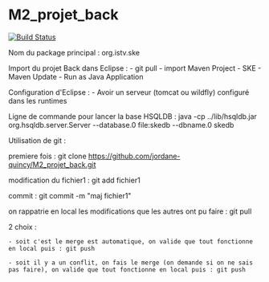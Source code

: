 # M2_projet_back

[![Build Status](https://travis-ci.org/jordane-quincy/M2_projet_back.svg?branch=master)](https://travis-ci.org/jordane-quincy/M2_projet_back) 

Nom du package principal : 
org.istv.ske

Import du projet Back dans Eclipse :
	- git pull
	- import Maven Project
	- SKE
	- Maven Update
	- Run as Java Application
	
Configuration d'Eclipse :
	- Avoir un serveur (tomcat ou wildfly) configuré dans les runtimes


Ligne de commande pour lancer la base HSQLDB :
java -cp ../lib/hsqldb.jar org.hsqldb.server.Server --database.0 file:skedb --dbname.0 skedb

Utilisation de git :

premiere fois : git clone https://github.com/jordane-quincy/M2_projet_back.git

modification du fichier1 : git add fichier1

commit : git commit -m "maj fichier1"

on rappatrie en local les modifications que les autres ont pu faire : git pull

2 choix :

	- soit c'est le merge est automatique, on valide que tout fonctionne en local puis : git push

	- soit il y a un conflit, on fais le merge (on demande si on ne sais pas faire), on valide que tout fonctionne en local puis : git push

